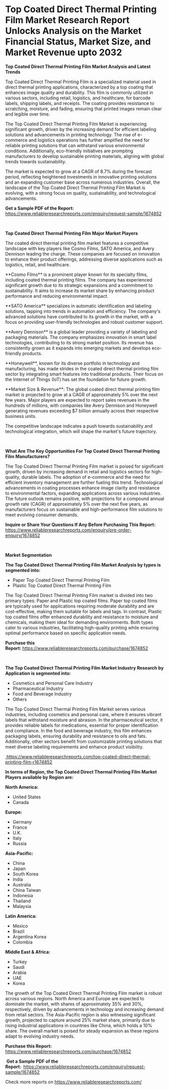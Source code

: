 <p><h1>Top Coated Direct Thermal Printing Film Market Research Report Unlocks Analysis on the Market Financial Status, Market Size, and Market Revenue upto 2032</h1></p><p><strong>Top Coated Direct Thermal Printing Film Market Analysis and Latest Trends</strong></p>
<p><p>Top Coated Direct Thermal Printing Film is a specialized material used in direct thermal printing applications, characterized by a top coating that enhances image quality and durability. This film is commonly utilized in various sectors, including retail, logistics, and healthcare, for barcode labels, shipping labels, and receipts. The coating provides resistance to scratching, moisture, and fading, ensuring that printed images remain clear and legible over time.</p><p>The Top Coated Direct Thermal Printing Film Market is experiencing significant growth, driven by the increasing demand for efficient labeling solutions and advancements in printing technology. The rise of e-commerce and logistics operations has further amplified the need for reliable printing solutions that can withstand various environmental conditions. Additionally, eco-friendly initiatives are prompting manufacturers to develop sustainable printing materials, aligning with global trends towards sustainability.</p><p>The market is expected to grow at a CAGR of 8.7% during the forecast period, reflecting heightened investments in innovative printing solutions and an expanding customer base across numerous industries. Overall, the landscape of the Top Coated Direct Thermal Printing Film Market is evolving, with a strong focus on quality, sustainability, and technological advancements.</p></p>
<p><strong>Get a Sample PDF of the Report:&nbsp;</strong> <a href="https://www.reliableresearchreports.com/enquiry/request-sample/1674852?utm_campaign=3051&utm_medium=2&utm_source=Github&utm_content=ia&utm_term=25032025&utm_id=top-coated-direct-thermal-printing-film">https://www.reliableresearchreports.com/enquiry/request-sample/1674852</a></p>
<p>&nbsp;</p>
<p><strong>Top Coated Direct Thermal Printing Film Major Market Players</strong></p>
<p><p>The coated direct thermal printing film market features a competitive landscape with key players like Cosmo Films, SATO America, and Avery Dennison leading the charge. These companies are focused on innovation to enhance their product offerings, addressing diverse applications such as logistics, retail, and healthcare.</p><p>**Cosmo Films** is a prominent player known for its specialty films, including coated thermal printing films. The company has experienced significant growth due to its strategic expansions and a commitment to sustainability. It aims to increase its market share by enhancing product performance and reducing environmental impact.</p><p>**SATO America** specializes in automatic identification and labeling solutions, tapping into trends in automation and efficiency. The company's advanced solutions have contributed to its growth in the market, with a focus on providing user-friendly technologies and robust customer support.</p><p>**Avery Dennison** is a global leader providing a variety of labeling and packaging materials. The company emphasizes innovation in smart label technologies, contributing to its strong market position. Its revenue has consistently grown as it expands into emerging markets and develops eco-friendly products.</p><p>**Honeywell**, known for its diverse portfolio in technology and manufacturing, has made strides in the coated direct thermal printing film sector by integrating smart features into traditional products. Their focus on the Internet of Things (IoT) has set the foundation for future growth.</p><p>**Market Size & Revenue**: The global coated direct thermal printing film market is projected to grow at a CAGR of approximately 5% over the next few years. Major players are expected to report sales revenues in the hundreds of millions, with companies like Avery Dennison and Honeywell generating revenues exceeding $7 billion annually across their respective business units.</p><p>The competitive landscape indicates a push towards sustainability and technological integration, which will shape the market's future trajectory.</p></p>
<p>&nbsp;</p>
<p><strong>What Are The Key Opportunities For Top Coated Direct Thermal Printing Film Manufacturers?</strong></p>
<p><p>The Top Coated Direct Thermal Printing Film market is poised for significant growth, driven by increasing demand in retail and logistics sectors for high-quality, durable labels. The adoption of e-commerce and the need for efficient inventory management are further fueling this trend. Technological advancements in coating processes enhance image clarity and resistance to environmental factors, expanding applications across various industries. The future outlook remains positive, with projections for a compound annual growth rate (CAGR) of approximately 5% over the next five years, as manufacturers focus on sustainable and high-performance film solutions to meet evolving consumer demands.</p></p>
<p><strong>Inquire or Share Your Questions If Any Before Purchasing This Report:</strong> <a href="https://www.reliableresearchreports.com/enquiry/pre-order-enquiry/1674852?utm_campaign=3051&utm_medium=2&utm_source=Github&utm_content=ia&utm_term=25032025&utm_id=top-coated-direct-thermal-printing-film">https://www.reliableresearchreports.com/enquiry/pre-order-enquiry/1674852</a></p>
<p>&nbsp;</p>
<p><strong>Market Segmentation</strong></p>
<p><strong>The Top Coated Direct Thermal Printing Film Market Analysis by types is segmented into:</strong></p>
<p><ul><li>Paper Top Coated Direct Thermal Printing Film</li><li>Plastic Top Coated Direct Thermal Printing Film</li></ul></p>
<p><p>The Top Coated Direct Thermal Printing Film market is divided into two primary types: Paper and Plastic top coated films. Paper top coated films are typically used for applications requiring moderate durability and are cost-effective, making them suitable for labels and tags. In contrast, Plastic top coated films offer enhanced durability and resistance to moisture and chemicals, making them ideal for demanding environments. Both types cater to various industries, facilitating high-quality printing while ensuring optimal performance based on specific application needs.</p></p>
<p><strong>Purchase this Report:&nbsp;</strong><a href="https://www.reliableresearchreports.com/purchase/1674852?utm_campaign=3051&utm_medium=2&utm_source=Github&utm_content=ia&utm_term=25032025&utm_id=top-coated-direct-thermal-printing-film">https://www.reliableresearchreports.com/purchase/1674852</a></p>
<p>&nbsp;</p>
<p><strong>The Top Coated Direct Thermal Printing Film Market Industry Research by Application is segmented into:</strong></p>
<p><ul><li>Cosmetics and Personal Care Industry</li><li>Pharmaceutical Industry</li><li>Food and Beverage Industry</li><li>Others</li></ul></p>
<p><p>The Top Coated Direct Thermal Printing Film Market serves various industries, including cosmetics and personal care, where it ensures vibrant labels that withstand moisture and abrasion. In the pharmaceutical sector, it provides reliable labels for medications, essential for proper identification and compliance. In the food and beverage industry, this film enhances packaging labels, ensuring durability and resistance to oils and fats. Additionally, other sectors benefit from customizable printing solutions that meet diverse labeling requirements and enhance product visibility.</p></p>
<p><a href="https://www.reliableresearchreports.com/top-coated-direct-thermal-printing-film-r1674852?utm_campaign=3051&utm_medium=2&utm_source=Github&utm_content=ia&utm_term=25032025&utm_id=top-coated-direct-thermal-printing-film">&nbsp;https://www.reliableresearchreports.com/top-coated-direct-thermal-printing-film-r1674852</a></p>
<p><strong>In terms of Region, the Top Coated Direct Thermal Printing Film Market Players available by Region are:</strong></p>
<p>
    <p> <strong> North America: </strong>
        <ul>
            <li>United States</li>
            <li>Canada</li>
        </ul>
        </p> 
    <p> <strong> Europe: </strong>
        <ul>
            <li>Germany</li>
            <li>France</li>
            <li>U.K.</li>
            <li>Italy</li>
            <li>Russia</li>
        </ul>
        </p> 
    <p> <strong> Asia-Pacific: </strong>
        <ul>
            <li>China</li>
            <li>Japan</li>
            <li>South Korea</li>
            <li>India</li>
            <li>Australia</li>
            <li>China Taiwan</li>
            <li>Indonesia</li>
            <li>Thailand</li>
            <li>Malaysia</li>
        </ul>
        </p> 
    <p> <strong> Latin America: </strong>
        <ul>
            <li>Mexico</li>
            <li>Brazil</li>
            <li>Argentina Korea</li>
            <li>Colombia</li>
        </ul>
        </p> 
    <p> <strong> Middle East & Africa: </strong>
        <ul>
            <li>Turkey</li>
            <li>Saudi</li>
            <li>Arabia</li>
            <li>UAE</li>
            <li>Korea</li>
        </ul>
    </p>
    </p>
<p><p>The growth of the Top Coated Direct Thermal Printing Film market is robust across various regions. North America and Europe are expected to dominate the market, with shares of approximately 35% and 30%, respectively, driven by advancements in technology and increasing demand from retail sectors. The Asia-Pacific region is also witnessing significant growth, projected to capture around 25% market share, primarily due to rising industrial applications in countries like China, which holds a 10% share. The overall market is poised for steady expansion as these regions adapt to evolving industry needs.</p></p>
<p><strong>Purchase this Report: </strong><a href="https://www.reliableresearchreports.com/purchase/1674852?utm_campaign=3051&utm_medium=2&utm_source=Github&utm_content=ia&utm_term=25032025&utm_id=top-coated-direct-thermal-printing-film">https://www.reliableresearchreports.com/purchase/1674852</a></p>
<p>&nbsp;<strong>Get a Sample PDF of the Report:&nbsp;&nbsp;</strong><a href="https://www.reliableresearchreports.com/enquiry/request-sample/1674852?utm_campaign=3051&utm_medium=2&utm_source=Github&utm_content=ia&utm_term=25032025&utm_id=top-coated-direct-thermal-printing-film">https://www.reliableresearchreports.com/enquiry/request-sample/1674852</a></p>
<p><strong></strong></p>
<p>Check more reports on <a href="https://www.reliableresearchreports.com/?utm_campaign=3051&utm_medium=2&utm_source=Github&utm_content=ia&utm_term=25032025&utm_id=top-coated-direct-thermal-printing-film">https://www.reliableresearchreports.com/</a></p>